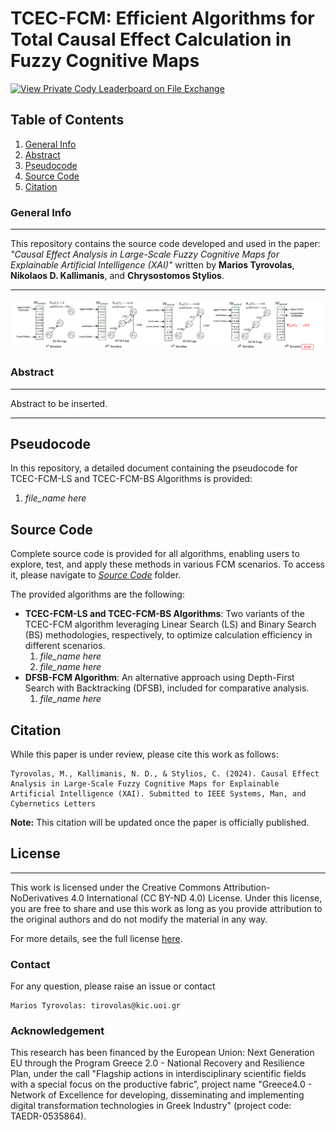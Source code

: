 # TCEC-FCM: Efficient Algorithms for Total Causal Effect Calculation in Fuzzy Cognitive Maps
[![View Private Cody Leaderboard on File Exchange](https://www.mathworks.com/matlabcentral/images/matlab-file-exchange.svg)](https://www.mathworks.com/products/matlab.html)


## Table of Contents
1. [General Info](#general-info)
2. [Abstract](#abstract)
3. [Pseudocode](#pseudocode)
4. [Source Code](#sourcecode)
5. [Citation](#citation)

### General Info
***
This repository contains the source code developed and used in the paper: *"Causal Effect Analysis in Large-Scale Fuzzy Cognitive Maps for Explainable Artificial Intelligence (XAI)"* written by **Marios Tyrovolas**, **Nikolaos D. Kallimanis**, and **Chrysostomos Stylios**. 
***

<p align="center">
<img src="TCEC_FCM_proposed_methodology.png" alt="Proposed Methodology" width="800">
</p>

### Abstract
***
Abstract to be inserted.
***

## Pseudocode

In this repository, a detailed document containing the pseudocode for TCEC-FCM-LS and TCEC-FCM-BS Algorithms is provided:
1. *file_name here*


## Source Code

Complete source code is provided for all algorithms, enabling users to explore, test, and apply these methods in various FCM scenarios. To access it, please navigate to [*Source Code*](https://github.com/marios-tyrovolas/TCEC-FCM-Algorithms/tree/main/Source%20Code) folder.

The provided algorithms are the following:


* **TCEC-FCM-LS and TCEC-FCM-BS Algorithms**: Two variants of the TCEC-FCM algorithm leveraging Linear Search (LS) and Binary Search (BS) methodologies, respectively, to optimize calculation efficiency in different scenarios.
  1. *file_name here*
  2. *file_name here*
* **DFSB-FCM Algorithm**: An alternative approach using Depth-First Search with Backtracking (DFSB), included for comparative analysis.
  1. *file_name here*



## Citation

While this paper is under review, please cite this work as follows:


```
Tyrovolas, M., Kallimanis, N. D., & Stylios, C. (2024). Causal Effect Analysis in Large-Scale Fuzzy Cognitive Maps for Explainable Artificial Intelligence (XAI). Submitted to IEEE Systems, Man, and Cybernetics Letters
```
**Note:** This citation will be updated once the paper is officially published.

## License
***
This work is licensed under the Creative Commons Attribution-NoDerivatives 4.0 International (CC BY-ND 4.0) License. Under this license, you are free to share and use this work as long as you provide attribution to the original authors and do not modify the material in any way.

For more details, see the full license [here](https://creativecommons.org/licenses/by-nd/4.0/).

### Contact

For any question, please raise an issue or contact

```
Marios Tyrovolas: tirovolas@kic.uoi.gr
```
### Acknowledgement

This research has been financed by the European Union: Next Generation EU through the Program Greece 2.0 - National Recovery and Resilience Plan, under the call "Flagship actions in interdisciplinary scientific fields with a special focus on the productive fabric”, project name "Greece4.0 - Network of Excellence for developing, disseminating and implementing digital transformation technologies in Greek Industry" (project code: TAEDR-0535864).

